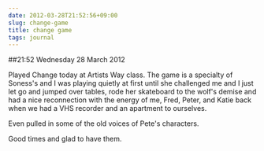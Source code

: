 ```yaml
---
date: 2012-03-28T21:52:56+09:00
slug: change-game
title: change game
tags: journal
---
```


##21:52 Wednesday 28 March 2012

Played Change today at Artists Way class. The game is a specialty of Soness's and I was playing quietly at first until she challenged me and I just let go and jumped over tables, rode her skateboard to the wolf's demise and had a nice reconnection with the energy of me, Fred, Peter, and Katie back when we had a VHS recorder and an apartment to ourselves. 

Even pulled in some of the old voices of Pete's characters. 

Good times and glad to have them.
